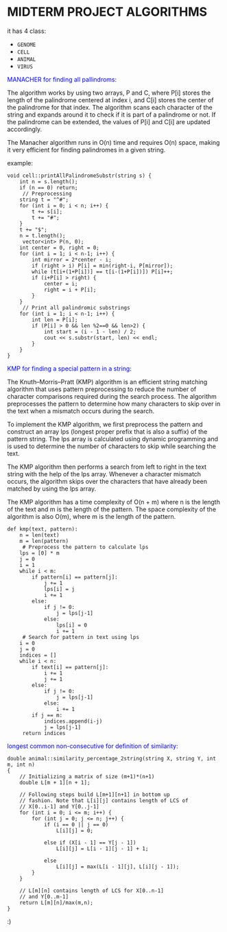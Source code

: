 MIDTERM PROJECT ALGORITHMS
========

it has 4 class:
- `GENOME`
- `CELL`
- `ANIMAL` 
- `VIRUS`

<font color="blue">MANACHER for finding all pallindroms:

</font>
The algorithm works by using two arrays, P and C, where P[i] stores the length of the palindrome centered at index i, and C[i] stores the center of the palindrome for that index. The algorithm scans each character of the string and expands around it to check if it is part of a palindrome or not. If the palindrome can be extended, the values of P[i] and C[i] are updated accordingly. 
 
The Manacher algorithm runs in O(n) time and requires O(n) space, making it very efficient for finding palindromes in a given string.

example:
```
void cell::printAllPalindromeSubstr(string s) {
    int n = s.length();
    if (n == 0) return;
     // Preprocessing
    string t = "^#";
    for (int i = 0; i < n; i++) {
        t += s[i];
        t += "#";
    }
    t += "$";
    n = t.length();
     vector<int> P(n, 0);
    int center = 0, right = 0;
    for (int i = 1; i < n-1; i++) {
        int mirror = 2*center - i;
        if (right > i) P[i] = min(right-i, P[mirror]);
        while (t[i+(1+P[i])] == t[i-(1+P[i])]) P[i]++;
        if (i+P[i] > right) {
            center = i;
            right = i + P[i];
        }
    }
     // Print all palindromic substrings
    for (int i = 1; i < n-1; i++) {
        int len = P[i];
        if (P[i] > 0 && len %2==0 && len>2) {
            int start = (i - 1 - len) / 2;
            cout << s.substr(start, len) << endl;
        }
    }
}
```
<font color="blue">KMP for finding a special pattern in a string:

</font>

The Knuth–Morris–Pratt (KMP) algorithm is an efficient string matching algorithm that uses pattern preprocessing to reduce the number of character comparisons required during the search process. The algorithm preprocesses the pattern to determine how many characters to skip over in the text when a mismatch occurs during the search. 
 
To implement the KMP algorithm, we first preprocess the pattern and construct an array  lps  (longest proper prefix that is also a suffix) of the pattern string. The  lps  array is calculated using dynamic programming and is used to determine the number of characters to skip while searching the text.  
 
The KMP algorithm then performs a search from left to right in the text string with the help of the  lps  array. Whenever a character mismatch occurs, the algorithm skips over the characters that have already been matched by using the  lps  array.  
 
The KMP algorithm has a time complexity of O(n + m) where n is the length of the text and m is the length of the pattern. The space complexity of the algorithm is also O(m), where m is the length of the pattern.  
 
```
def kmp(text, pattern):
    n = len(text)
    m = len(pattern)
     # Preprocess the pattern to calculate lps
    lps = [0] * m
    j = 0
    i = 1
    while i < m:
        if pattern[i] == pattern[j]:
            j += 1
            lps[i] = j
            i += 1
        else:
            if j != 0:
                j = lps[j-1]
            else:
                lps[i] = 0
                i += 1
     # Search for pattern in text using lps
    i = 0
    j = 0
    indices = []
    while i < n:
        if text[i] == pattern[j]:
            i += 1
            j += 1
        else:
            if j != 0:
                j = lps[j-1]
            else:
                i += 1
        if j == m:
            indices.append(i-j)
            j = lps[j-1]
     return indices
```

<font color="blue"> longest common non-consecutive for definition of similarity:
</font>
```
double animal::similarity_percentage_2string(string X, string Y, int m, int n)
{
	// Initializing a matrix of size (m+1)*(n+1)
	double L[m + 1][n + 1];

	// Following steps build L[m+1][n+1] in bottom up
	// fashion. Note that L[i][j] contains length of LCS of
	// X[0..i-1] and Y[0..j-1]
	for (int i = 0; i <= m; i++) {
		for (int j = 0; j <= n; j++) {
			if (i == 0 || j == 0)
				L[i][j] = 0;

			else if (X[i - 1] == Y[j - 1])
				L[i][j] = L[i - 1][j - 1] + 1;

			else
				L[i][j] = max(L[i - 1][j], L[i][j - 1]);
		}
	}

	// L[m][n] contains length of LCS for X[0..n-1]
	// and Y[0..m-1]
	return L[m][n]/max(m,n);
}
```
:)
